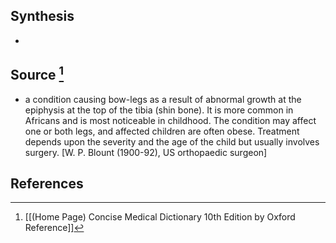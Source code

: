 ## Synthesis
- 
## Source [^1]
- a condition causing bow-legs as a result of abnormal growth at the epiphysis at the top of the tibia (shin bone). It is more common in Africans and is most noticeable in childhood. The condition may affect one or both legs, and affected children are often obese. Treatment depends upon the severity and the age of the child but usually involves surgery. \[W. P. Blount (1900-92), US orthopaedic surgeon]
## References

[^1]: [[(Home Page) Concise Medical Dictionary 10th Edition by Oxford Reference]]